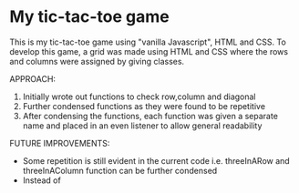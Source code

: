 # My tic-tac-toe game

This is my tic-tac-toe game using "vanilla Javascript", HTML and CSS.
To develop this game, a grid was made using HTML and CSS where the rows and columns were assigned by giving classes.

APPROACH:
1. Initially wrote out functions to check row,column and diagonal
2. Further condensed functions as they were found to be repetitive
3. After condensing the functions, each function was given a separate name and placed in an even listener to allow general readability

FUTURE IMPROVEMENTS:
- Some repetition is still evident in the current code i.e. threeInARow and threeInAColumn function can be further condensed
- Instead of